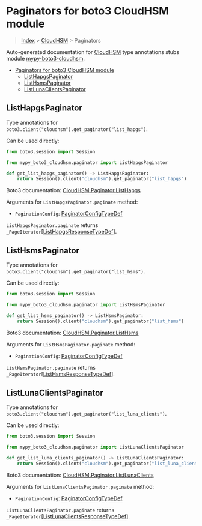 <a id="paginators-for-boto3-cloudhsm-module"></a>

# Paginators for boto3 CloudHSM module

> [Index](../README.md) > [CloudHSM](./README.md) > Paginators

Auto-generated documentation for
[CloudHSM](https://boto3.amazonaws.com/v1/documentation/api/latest/reference/services/cloudhsm.html#CloudHSM)
type annotations stubs module
[mypy-boto3-cloudhsm](https://pypi.org/project/mypy-boto3-cloudhsm/).

- [Paginators for boto3 CloudHSM module](#paginators-for-boto3-cloudhsm-module)
  - [ListHapgsPaginator](#listhapgspaginator)
  - [ListHsmsPaginator](#listhsmspaginator)
  - [ListLunaClientsPaginator](#listlunaclientspaginator)

<a id="listhapgspaginator"></a>

## ListHapgsPaginator

Type annotations for `boto3.client("cloudhsm").get_paginator("list_hapgs")`.

Can be used directly:

```python
from boto3.session import Session

from mypy_boto3_cloudhsm.paginator import ListHapgsPaginator

def get_list_hapgs_paginator() -> ListHapgsPaginator:
    return Session().client("cloudhsm").get_paginator("list_hapgs")
```

Boto3 documentation:
[CloudHSM.Paginator.ListHapgs](https://boto3.amazonaws.com/v1/documentation/api/latest/reference/services/cloudhsm.html#CloudHSM.Paginator.ListHapgs)

Arguments for `ListHapgsPaginator.paginate` method:

- `PaginationConfig`:
  [PaginatorConfigTypeDef](./type_defs.md#paginatorconfigtypedef)

`ListHapgsPaginator.paginate` returns
`_PageIterator`\[[ListHapgsResponseTypeDef](./type_defs.md#listhapgsresponsetypedef)\].

<a id="listhsmspaginator"></a>

## ListHsmsPaginator

Type annotations for `boto3.client("cloudhsm").get_paginator("list_hsms")`.

Can be used directly:

```python
from boto3.session import Session

from mypy_boto3_cloudhsm.paginator import ListHsmsPaginator

def get_list_hsms_paginator() -> ListHsmsPaginator:
    return Session().client("cloudhsm").get_paginator("list_hsms")
```

Boto3 documentation:
[CloudHSM.Paginator.ListHsms](https://boto3.amazonaws.com/v1/documentation/api/latest/reference/services/cloudhsm.html#CloudHSM.Paginator.ListHsms)

Arguments for `ListHsmsPaginator.paginate` method:

- `PaginationConfig`:
  [PaginatorConfigTypeDef](./type_defs.md#paginatorconfigtypedef)

`ListHsmsPaginator.paginate` returns
`_PageIterator`\[[ListHsmsResponseTypeDef](./type_defs.md#listhsmsresponsetypedef)\].

<a id="listlunaclientspaginator"></a>

## ListLunaClientsPaginator

Type annotations for
`boto3.client("cloudhsm").get_paginator("list_luna_clients")`.

Can be used directly:

```python
from boto3.session import Session

from mypy_boto3_cloudhsm.paginator import ListLunaClientsPaginator

def get_list_luna_clients_paginator() -> ListLunaClientsPaginator:
    return Session().client("cloudhsm").get_paginator("list_luna_clients")
```

Boto3 documentation:
[CloudHSM.Paginator.ListLunaClients](https://boto3.amazonaws.com/v1/documentation/api/latest/reference/services/cloudhsm.html#CloudHSM.Paginator.ListLunaClients)

Arguments for `ListLunaClientsPaginator.paginate` method:

- `PaginationConfig`:
  [PaginatorConfigTypeDef](./type_defs.md#paginatorconfigtypedef)

`ListLunaClientsPaginator.paginate` returns
`_PageIterator`\[[ListLunaClientsResponseTypeDef](./type_defs.md#listlunaclientsresponsetypedef)\].
